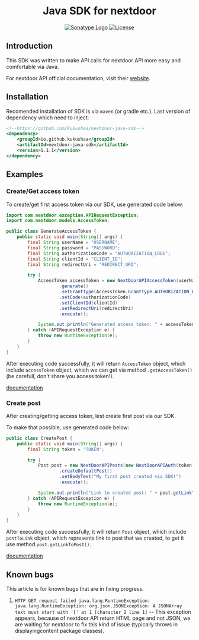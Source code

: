 <h1 align="center">
   Java SDK for nextdoor
</h1>

<p align="center">
   <a href="https://central.sonatype.com/artifact/io.github.kukushaa/nextdoor-java-sdk" target="_blank">
      <img src="https://img.shields.io/maven-central/v/io.github.kukushaa/nextdoor-java-sdk?logo=sonatype&link=https%3A%2F%2Fcentral.sonatype.com%2Fartifact%2Fio.github.kukushaa%2Fnextdoor-java-sdk" alt="Sonatype Logo">
   </a>

   <a href="https://github.com/Kukushaa/nextdoor-java-sdk/blob/main/LICENSE.md" target="_blank">
      <img src="https://img.shields.io/github/license/Kukushaa/nextdoor-java-sdk" alt="License">
   </a>
</p>

## Introduction

This SDK was written to make API calls for nextdoor API more easy and comfortable via Java.

For nextdoor API official documentation, visit their [website](https://developer.nextdoor.com/reference/introduction).

## Installation

Recomended installation of SDK is via `maven` (or gradle etc.). Last version of dependency which need to inject:

```xml
<!--https://github.com/Kukushaa/nextdoor-java-sdk-->
<dependency>
    <groupId>io.github.kukushaa</groupId>
    <artifactId>nextdoor-java-sdk</artifactId>
    <version>1.1.1</version>
</dependency>
```

## Examples

### Create/Get access token

To create/get first access token via our SDK, use generated code below:

```java
import com.nextdoor.exception.APIRequestException;
import com.nextdoor.models.AccessToken;

public class GenerateAccessToken {
    public static void main(String[] args) {
        final String userName = "USERNAME";
        final String password = "PASSWORD";
        final String authorizationCode = "AUTHORIZATION_CODE";
        final String clientId = "CLIENT_ID";
        final String redirectUri = "REDIRECT_URI";

        try {
            AccessToken accessToken = new NextDoorAPIAccessToken(userName, password)
                    .generate()
                    .setGrantType(AccessToken.GrantType.AUTHORIZATION_CODE)
                    .setCode(authorizationCode)
                    .setClientId(clientId)
                    .setRedirectUri(redirectUri)
                    .execute();

            System.out.println("Generated access token: " + accessToken.getAccessToken());
        } catch (APIRequestException e) {
            throw new RuntimeException(e);
        }
    }
}
```

After executing code successfully, it will return `AccessToken` object, which include `accessToken` object, which we can
get via method `.getAccessToken()` (be carefull, don't share you access token!).

[documentation](https://developer.nextdoor.com/reference/sharing-get-access-token)

### Create post

After creating/getting access token, lest create first post via our SDK.

To make that possible, use generated code below:

```java
public class CreatePost {
    public static void main(String[] args) {
        final String token = "TOKEN";

        try {
            Post post = new NextDoorAPIPosts(new NextDoorAPIAuth(token))
                    .createDefaultPost()
                    .setBodyText("My first post created via SDK!")
                    .execute();

            System.out.println("Link to created post: " + post.getLinkToPost());
        } catch (APIRequestException e) {
            throw new RuntimeException(e);
        }
    }
}
```

After executing code successfully, it will return `Post` object, which include `postToLink` object, which represents
link to post that we created, to get it use method `post.getLinkToPost()`.

[documentation](https://developer.nextdoor.com/reference/create-post)

## Known bugs

This article is for known bugs that are in fixing progress.

1) `HTTP GET request failed java.lang.RuntimeException: java.lang.RuntimeException: org.json.JSONException: A JSONArray
   text must start with '[' at 1 [character 2 line 1]` -- This exception appears, because of nextdoor API return HTML
   page and not JSON, we are waiting for nextdoor to fix this kind of issue (typically throws in displayingcontent
   package classes).